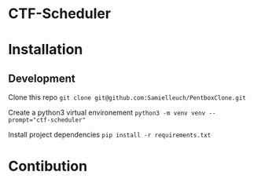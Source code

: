 # CTF-Scheduler

# Installation

## Development
Clone this repo
`git clone git@github.com:Samielleuch/PentboxClone.git`

Create a python3 virtual environement
`python3 -m venv venv --prompt="ctf-scheduler"`

Install project dependencies 
`pip install -r requirements.txt`

# Contibution